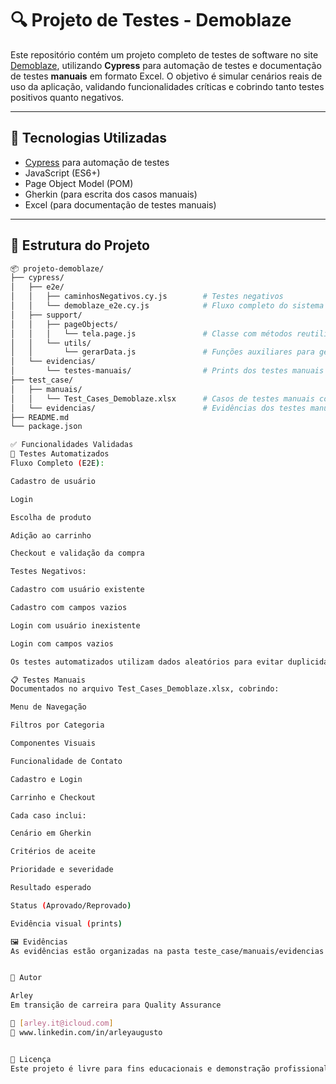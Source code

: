 # 🔍 Projeto de Testes - Demoblaze

Este repositório contém um projeto completo de testes de software no site [Demoblaze](https://www.demoblaze.com/), utilizando **Cypress** para automação de testes e documentação de testes **manuais** em formato Excel. O objetivo é simular cenários reais de uso da aplicação, validando funcionalidades críticas e cobrindo tanto testes positivos quanto negativos.

---

## 🧪 Tecnologias Utilizadas

- [Cypress](https://www.cypress.io/) para automação de testes
- JavaScript (ES6+)
- Page Object Model (POM)
- Gherkin (para escrita dos casos manuais)
- Excel (para documentação de testes manuais)

---

## 📁 Estrutura do Projeto

```bash
📦 projeto-demoblaze/  
├── cypress/  
│   ├── e2e/  
│   │   ├── caminhosNegativos.cy.js        # Testes negativos  
│   │   └── demoblaze_e2e.cy.js            # Fluxo completo do sistema  
│   ├── support/  
│   │   ├── pageObjects/  
│   │   │   └── tela.page.js               # Classe com métodos reutilizáveis (POM)  
│   │   └── utils/  
│   │       └── gerarData.js               # Funções auxiliares para gerar dados aleatórios  
│   └── evidencias/  
│       └── testes-manuais/                # Prints dos testes manuais  
├── test_case/  
│   ├── manuais/  
│   │   └── Test_Cases_Demoblaze.xlsx      # Casos de testes manuais completos  
│   └── evidencias/                        # Evidências dos testes manuais (prints, vídeos)  
├── README.md  
└── package.json  

✅ Funcionalidades Validadas
🔧 Testes Automatizados
Fluxo Completo (E2E):

Cadastro de usuário

Login

Escolha de produto

Adição ao carrinho

Checkout e validação da compra

Testes Negativos:

Cadastro com usuário existente

Cadastro com campos vazios

Login com usuário inexistente

Login com campos vazios

Os testes automatizados utilizam dados aleatórios para evitar duplicidade e cobrir variações dinâmicas de entrada.

📋 Testes Manuais
Documentados no arquivo Test_Cases_Demoblaze.xlsx, cobrindo:

Menu de Navegação

Filtros por Categoria

Componentes Visuais

Funcionalidade de Contato

Cadastro e Login

Carrinho e Checkout

Cada caso inclui:

Cenário em Gherkin

Critérios de aceite

Prioridade e severidade

Resultado esperado

Status (Aprovado/Reprovado)

Evidência visual (prints)

🖼️ Evidências
As evidências estão organizadas na pasta teste_case/manuais/evidencias com capturas de tela e vídeos dos testes executados, servindo como documentação de apoio.


💼 Autor

Arley
Em transição de carreira para Quality Assurance

📧 [arley.it@icloud.com]
🔗 www.linkedin.com/in/arleyaugusto


📝 Licença
Este projeto é livre para fins educacionais e demonstração profissional.